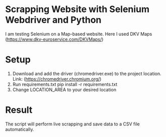 # Scrapping Website with Selenium Webdriver and Python

I am testing Selenium on a Map-based website. Here I used DKV Maps (https://www.dkv-euroservice.com/DKVMaps/)

# Setup
1. Download and add the driver (chromedriver.exe) to the project location.
     Link: (https://chromedriver.chromium.org/)
3. Run requirements.txt
     pip install -r requirements.txt
4. Change LOCATION_AREA to your desired location

# Result
The script will perform live scrapping and save data to a CSV file automatically.
